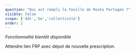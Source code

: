 ```yaml
---
question: "Qui est rempli la Feuille de Route Partagée ?"
visible: false
scope: ['ddt','be','collectivite']
order: 2
---
```


*Fonctionnalité bientôt disponible*

Attendre lien FRP avec dépot de nouvelle prescription. 
